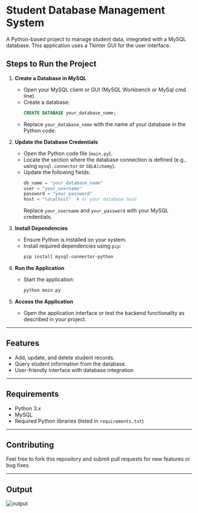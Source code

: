 # Student Database Management System

A Python-based project to manage student data, integrated with a MySQL database.
This application uses a Tkinter GUI for the user interface.

## Steps to Run the Project

1. **Create a Database in MySQL**
   - Open your MySQL client or GUI (MySQL Workbench or MySql cmd line).
   - Create a database:
     ```sql
     CREATE DATABASE your_database_name;
     ```
   - Replace `your_database_name` with the name of your database in the Python code.

2. **Update the Database Credentials**
   - Open the Python code file (`main.py`).
   - Locate the section where the database connection is defined (e.g., using `mysql.connector` or `SQLAlchemy`).
   - Update the following fields:
     ```python
     db_name = "your_database_name"
     user = "your_username"
     password = "your_password"
     host = "localhost"  # or your database host
     ```
     Replace `your_username` and `your_password` with your MySQL credentials.

3. **Install Dependencies**
   - Ensure Python is installed on your system.
   - Install required dependencies using `pip`:
     ```bash
     pip install mysql-connector-python
     ```

4. **Run the Application**
   - Start the application:
     ```bash
     python main.py
     ```

5. **Access the Application**
   - Open the application interface or test the backend functionality as described in your project.

---

## Features
- Add, update, and delete student records.
- Query student information from the database.
- User-friendly interface with database integration.

---

## Requirements
- Python 3.x
- MySQL
- Required Python libraries (listed in `requirements.txt`)

---

## Contributing
Feel free to fork this repository and submit pull requests for new features or bug fixes.

---
## Output
![output](https://github.com/user-attachments/assets/650e7aff-266d-44ce-9138-6f7de1b408f8)

